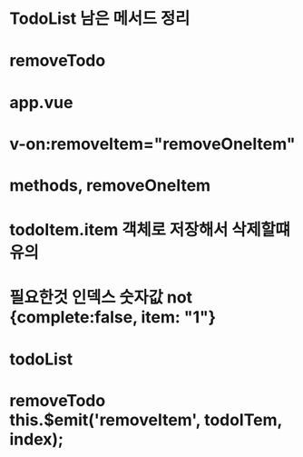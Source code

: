 # TodoList 남은 메서드 정리
# removeTodo
# app.vue
# v-on:removeItem="removeOneItem"
# methods, removeOneItem
# todoItem.item 객체로 저장해서 삭제할떄 유의
# 필요한것 인덱스 숫자값 not {complete:false, item: "1"}
# todoList
# removeTodo this.$emit('removeItem', todoITem, index);